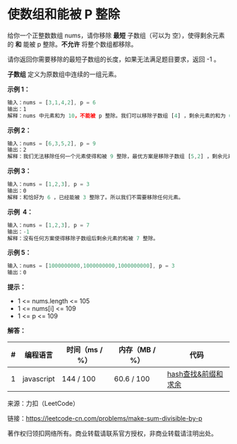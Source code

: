 # 使数组和能被 P 整除

给你一个正整数数组 nums，请你移除 **最短** 子数组（可以为 空），使得剩余元素的 **和** 能被 p 整除。**不允许** 将整个数组都移除。

请你返回你需要移除的最短子数组的长度，如果无法满足题目要求，返回 -1 。

**子数组** 定义为原数组中连续的一组元素。

**示例 1：**

``` javascript
输入：nums = [3,1,4,2], p = 6
输出：1
解释：nums 中元素和为 10，不能被 p 整除。我们可以移除子数组 [4] ，剩余元素的和为 6 。
```

**示例 2：**

``` javascript
输入：nums = [6,3,5,2], p = 9
输出：2
解释：我们无法移除任何一个元素使得和被 9 整除，最优方案是移除子数组 [5,2] ，剩余元素为 [6,3]，和为 9 。
```

**示例 3：**

``` javascript
输入：nums = [1,2,3], p = 3
输出：0
解释：和恰好为 6 ，已经能被 3 整除了。所以我们不需要移除任何元素。
```

**示例  4：**

``` javascript
输入：nums = [1,2,3], p = 7
输出：-1
解释：没有任何方案使得移除子数组后剩余元素的和被 7 整除。
```

**示例 5：**

``` javascript
输入：nums = [1000000000,1000000000,1000000000], p = 3
输出：0
```

**提示：**

- 1 <= nums.length <= 105
- 1 <= nums[i] <= 109
- 1 <= p <= 109

**解答：**

**#**|**编程语言**|**时间（ms / %）**|**内存（MB / %）**|**代码**
--|--|--|--|--
1|javascript|144 / 100|60.6 / 100|[hash查找&前缀和求余](./javascript/ac_v1.js)

来源：力扣（LeetCode）

链接：https://leetcode-cn.com/problems/make-sum-divisible-by-p

著作权归领扣网络所有。商业转载请联系官方授权，非商业转载请注明出处。
